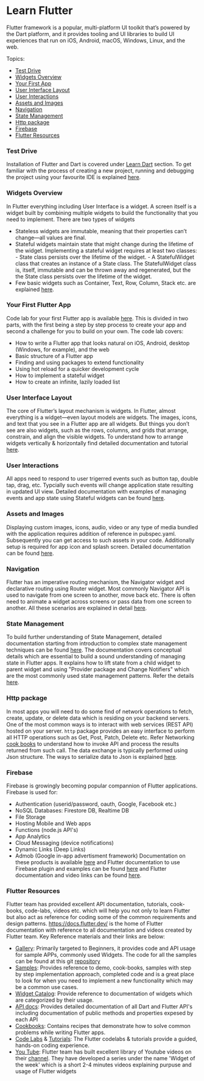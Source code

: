 # Learn Flutter

Flutter framework is a popular, multi-platform UI toolkit that’s powered by the Dart platform, and it provides tooling and UI libraries to build UI experiences that run on iOS, Android, macOS, Windows, Linux, and the web.

Topics:

-   [Test Drive](#test-drive)
-   [Widgets Overview](#widgets-overview)
-   [Your First App](#your-first-flutter-app)
-   [User Interface Layout](#user-interface-layout)
-   [User Interactions](#user-interactions)
-   [Assets and Images](#assets-and-images)
-   [Navigation](#navigation)
-   [State Management](#state-management)
-   [Http package](#http-package)
-   [Firebase](#firebase)
-   [Flutter Resources](#flutter-resources)

### Test Drive

Installation of Flutter and Dart is covered under [Learn Dart](/learn-dart) section. To get familiar with the process of creating a new project, running and debugging the project using your favourite IDE is explained [here](https://docs.flutter.dev/get-started/test-drive).<br>

### Widgets Overview

In Flutter everything including User Interface is a widget. A screen itself is a widget built by combining multiple widgets to build the functionality that you need to implement. There are two types of widgets

-   Stateless widgets are immutable, meaning that their properties can’t change—all values are final.
-   Stateful widgets maintain state that might change during the lifetime of the widget. Implementing a stateful widget requires at least two classes: - State class persists over the lifetime of the widget. - A StatefulWidget class that creates an instance of a State class. The StatefulWidget class is, itself, immutable and can be thrown away and regenerated, but the the State class persists over the lifetime of the widget.
-   Few basic widgets such as Container, Text, Row, Column, Stack etc. are explained [here](https://docs.flutter.dev/development/ui/widgets-intro).

### Your First Flutter App

Code lab for your first Flutter app is available [here](https://docs.flutter.dev/get-started/codelab). This is divided in two parts, with the first being a step by step process to create your app and second a challenge for you to build on your own. The code lab covers:

-   How to write a Flutter app that looks natural on iOS, Android, desktop (Windows, for example), and the web
-   Basic structure of a Flutter app
-   Finding and using packages to extend functionality
-   Using hot reload for a quicker development cycle
-   How to implement a stateful widget
-   How to create an infinite, lazily loaded list

### User Interface Layout

The core of Flutter’s layout mechanism is widgets. In Flutter, almost everything is a widget—even layout models are widgets. The images, icons, and text that you see in a Flutter app are all widgets. But things you don’t see are also widgets, such as the rows, columns, and grids that arrange, constrain, and align the visible widgets. To understand how to arrange widgets vertically & horizontally find detailed documentation and tutorial [here](https://docs.flutter.dev/development/ui/layout).

### User Interactions

All apps need to respond to user trigerred events such as button tap, double tap, drag, etc. Typcially such events will change application state resulting in updated UI view. Detailed documentation with examples of managing events and app state using Stateful widgets can be found [here](https://docs.flutter.dev/development/ui/interactive).

### Assets and Images

Displaying custom images, icons, audio, video or any type of media bundled with the application requires addition of reference in pubspec.yaml. Subsequently you can get access to such assets in your code. Additionally setup is required for app icon and splash screen. Detailed documentation can be found [here](https://docs.flutter.dev/development/ui/assets-and-images).

### Navigation

Flutter has an imperative routing mechanism, the Navigator widget and declarative routing using Router widget. Most commonly Navigator API is used to navigate from one screen to another, move back etc. There is often need to animate a widget across screens or pass data from one screen to another. All these scenarios are explained in detail [here](https://docs.flutter.dev/cookbook/navigation).

### State Management

To build further understanding of State Management, detailed documentation starting from introduction to complex state management techniques can be found [here](https://docs.flutter.dev/development/data-and-backend/state-mgmt/intro). The documentation covers conceptual details which are essential to build a sound understanding of managing state in Flutter apps. It explains how to lift state from a child widget to parent widget and using "Provider package and Change Notifiers" which are the most commonly used state management patterns. Refer the details [here](https://docs.flutter.dev/development/data-and-backend/state-mgmt/simple).

### Http package

In most apps you will need to do some find of network operations to fetch, create, update, or delete data which is residing on your backend servers. One of the most common ways is to interact with web services (REST API) hosted on your server. `http` package provides an easy interface to perform all HTTP operations such as Get, Post, Patch, Delete etc. Refer Networking [cook books](https://docs.flutter.dev/cookbook#networking) to understand how to invoke API and process the results returned from such call. The data exchange is typically performed using Json structure. The ways to serialize data to Json is explained [here](https://docs.flutter.dev/development/data-and-backend/json).

### Firebase

Firebase is growingly becoming popular compannion of Flutter applications. Firebase is used for:

-   Authentication (userid/password, oauth, Google, Facebook etc.)
-   NoSQL Databases: Firestore DB, Realtime DB
-   File Storage
-   Hosting Mobile and Web apps
-   Functions (node.js API's)
-   App Analytics
-   Cloud Messaging (device notifications)
-   Dynamic Links (Deep Links)
-   Admob (Google in-app advertisment framework)
    Documentation on these products is available [here](https://firebase.google.com/docs) and Flutter documentation to use Firebase plugin and examples can be found [here](https://firebase.google.com/docs) and Flutter documentation and video links can be found [here](https://docs.flutter.dev/development/data-and-backend/firebase).

### Flutter Resources

Flutter team has provided excellent API documentation, tutorials, cook-books, code-labs, videos etc. which will help you not only to learn Flutter but also act as reference for coding some of the common requirements and design patterns. https://docs.flutter.dev/ is the home of Flutter documentation with reference to all documentation and videos created by Flutter team. Key Reference materials and their links are below:

-   [Gallery](https://gallery.flutter.dev/#/): Primarily targeted to Beginners, it provides code and API usage for sample APPs, commonly used Widgets. The code for all the samples can be found at this git [repository](https://github.com/flutter/gallery)
-   [Samples](https://flutter.github.io/samples/): Provides reference to demo, cook-books, samples with step by step implementation approach, completed code and is a great place to look for when you need to implement a new functionality which may be a common use cases.
-   [Widget Catalog](https://docs.flutter.dev/development/ui/widgets): Provide reference to documentation of widgets which are categorized by their usage.
-   [API docs](https://api.flutter.dev/): Provides detailed documentation of all Dart and Flutter API's including documentation of public methods and properties expesed by each API
-   [Cookbooks](): Contains recipes that demonstrate how to solve common problems while writing Flutter apps.
-   [Code Labs](https://docs.flutter.dev/codelabs) & [Tutorials](https://docs.flutter.dev/reference/tutorials): The Flutter codelabs & tutorials provide a guided, hands-on coding experience.
-   [You Tube](https://www.youtube.com/flutterdev): Flutter team has built excellent library of Youtube videos on their [channel](https://www.youtube.com/flutterdev). They have developed a series under the name 'Widget of the week' which is a short 2-4 minutes videos explaining purpuse and usage of Flutter widgets
